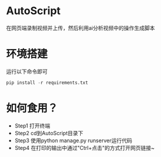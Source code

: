 # AutoScript
在网页端录制视频并上传，然后利用ai分析视频中的操作生成脚本

# 环境搭建
运行以下命令即可
```Python
pip install -r requirements.txt
```

# 如何食用？
* Step1 打开终端  
* Step2 cd到AutoScript目录下  
* Step3 使用python manage.py runserver运行代码  
* Step4 在打印的输出中通过"Ctrl+点击"的方式打开网页链接~  
